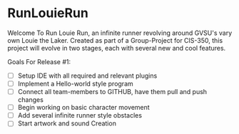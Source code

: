 # RunLouieRun

Welcome To Run Louie Run, an infinite runner revolving around GVSU's vary own Louie the Laker.
Created as part of a Group-Project for CIS-350, this project will evolve in two stages, each with
several new and cool features.

Goals For Release #1: 
- [ ] Setup IDE with all required and relevant plugins 
- [ ] Implement a Hello-world style program
- [ ] Connect all team-members to GITHUB, have them pull and push changes
- [ ] Begin working on basic character movement 
- [ ] Add several infinite runner style obstacles
- [ ] Start artwork and sound Creation
